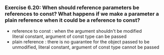 ### Exercise 6.20: When should reference parameters be references to const? What happens if we make a parameter a plain reference when it could be a reference to const?

- reference to const : when the argument shouldn't be modified      
                       literal constant, argument of const type can be passed
- plain reference    : there is no guarantee for the object passed to be unmodified, 
                       literal constant, argument of const type cannot be passed
                           